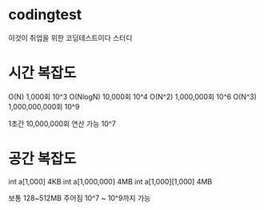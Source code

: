 # codingtest

이것이 취업을 위한 코딩테스트이다 스터디

# 시간 복잡도

O(N) 1,000회 10^3
O(NlogN) 10,000회 10^4
O(N^2) 1,000,000회 10^6
O(N^3) 1,000,000,000회 10^9

1초간 10,000,000회 연산 가능 10^7

# 공간 복잡도

int a[1,000] 4KB
int a[1,000,000] 4MB
int a[1,000][1,000] 4MB

보통 128~512MB 주어짐
10^7 ~ 10^9까지 가능
